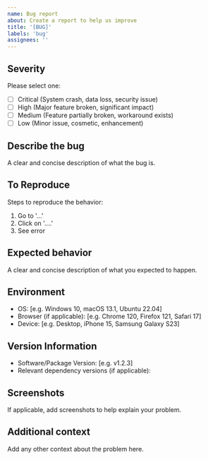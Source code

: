 ```yaml
---
name: Bug report
about: Create a report to help us improve
title: '[BUG]'
labels: 'bug'
assignees: ''
---
```


## Severity

Please select one:

- [ ] Critical (System crash, data loss, security issue)
- [ ] High (Major feature broken, significant impact)
- [ ] Medium (Feature partially broken, workaround exists)
- [ ] Low (Minor issue, cosmetic, enhancement)

## Describe the bug

A clear and concise description of what the bug is.

## To Reproduce

Steps to reproduce the behavior:

1. Go to '...'
2. Click on '....'
3. See error

## Expected behavior

A clear and concise description of what you expected to happen.

## Environment

- OS: [e.g. Windows 10, macOS 13.1, Ubuntu 22.04]
- Browser (if applicable): [e.g. Chrome 120, Firefox 121, Safari 17]
- Device: [e.g. Desktop, iPhone 15, Samsung Galaxy S23]

## Version Information

- Software/Package Version: [e.g. v1.2.3]
- Relevant dependency versions (if applicable):

## Screenshots

If applicable, add screenshots to help explain your problem.

## Additional context

Add any other context about the problem here.

